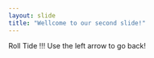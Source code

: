 ```yaml
---
layout: slide
title: "Wellcome to our second slide!"
---
```

Roll Tide !!!
Use the left arrow to go back!
